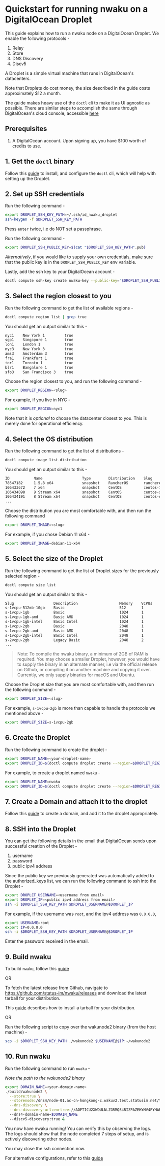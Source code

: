 # Quickstart for running nwaku on a DigitalOcean Droplet

This guide explains how to run a nwaku node on a 
DigitalOcean Droplet. We enable the following protocols -

1. Relay
2. Store
3. DNS Discovery
4. Discv5

A Droplet is a simple virtual machine that runs in DigitalOcean's datacenters.

Note that Droplets do cost money, the size described in the guide costs approximately $12 a month. 

The guide makes heavy use of the `doctl` cli to make it as UI agnostic as possible. 
There are similar steps to accomplish the same through DigitalOcean's cloud console, accessible [here](https://cloud.digitalocean.com/)

## Prerequisites

1. A DigitalOcean account. Upon signing up, you have $100 worth of credits to use.



## 1. Get the `doctl` binary

Follow this [guide](https://docs.digitalocean.com/reference/doctl/how-to/install/) to install,
and configure the `doctl` cli, which will help with setting up the Droplet.

## 2. Set up SSH credentials

Run the following command -
```bash
export DROPLET_SSH_KEY_PATH=~/.ssh/id_nwaku_droplet
ssh-keygen -f $DROPLET_SSH_KEY_PATH
```

Press `enter` twice, i.e do NOT set a passphrase.

Run the following command -
```bash
export DROPLET_SSH_PUBLIC_KEY=$(cat "$DROPLET_SSH_KEY_PATH".pub)
```

*Alternatively*, if you would like to supply your own credentials, make sure that the public key is in the `DROPLET_SSH_PUBLIC_KEY` env variable.


Lastly, add the ssh key to your DigitalOcean account -
```bash
doctl compute ssh-key create nwaku-key --public-key="$DROPLET_SSH_PUBLIC_KEY"
```

## 3. Select the region closest to you

Run the following command to get the list of available
regions -

```bash
doctl compute region list | grep true
```

You should get an output similar to this -

```bash
nyc1    New York 1         true
sgp1    Singapore 1        true
lon1    London 1           true
nyc3    New York 3         true
ams3    Amsterdam 3        true
fra1    Frankfurt 1        true
tor1    Toronto 1          true
blr1    Bangalore 1        true
sfo3    San Francisco 3    true
```
Choose the region closest to you, and run the following command -

```bash
export DROPLET_REGION=<slug>
```

For example, if you live in NYC -
```bash
export DROPLET_REGION=nyc1
```

Note that it is *optional* to choose the datacenter closest to you. This is merely done for operational efficiency.

## 4. Select the OS distribution

Run the following command to get the list of distributions -

```bash
doctl compute image list-distribution
```

You should get an output similar to this -

```bash
ID           Name                  Type        Distribution    Slug                   Public    Min Disk
78547182     1.5.8 x64             snapshot    RancherOS       rancheros              true      15
106433672    7 x64                 snapshot    CentOS          centos-7-x64           true      9
106434098    9 Stream x64          snapshot    CentOS          centos-stream-9-x64    true      10
106434191    8 Stream x64          snapshot    CentOS          centos-stream-8-x64    true      10
...
```

Choose the distribution you are most comfortable with, and then run the following command

```bash
export DROPLET_IMAGE=<slug>
```

For example, if you chose Debian 11 x64 -

```bash
export DROPLET_IMAGE=debian-11-x64
```

## 5. Select the size of the Droplet

Run the following command to get the list of Droplet sizes for the previously selected region -

```bash
doctl compute size list
```

You should get an output similar to this -
```bash
Slug                  Description                   Memory    VCPUs    Disk    Price Monthly    Price Hourly
s-1vcpu-512mb-10gb    Basic                         512       1        10      4.00             0.005950
s-1vcpu-1gb           Basic                         1024      1        25      6.00             0.008930
s-1vcpu-1gb-amd       Basic AMD                     1024      1        25      7.00             0.010420
s-1vcpu-1gb-intel     Basic Intel                   1024      1        25      7.00             0.010420
s-1vcpu-2gb           Basic                         2048      1        50      12.00            0.017860
s-1vcpu-2gb-amd       Basic AMD                     2048      1        50      14.00            0.020830
s-1vcpu-2gb-intel     Basic Intel                   2048      1        50      14.00            0.020830
s-2vcpu-2gb           Legacy Basic                  2048      2        60      18.00            0.026790
...
```

> Note: To compile the nwaku binary, a minimum of 2GB of RAM is required. You may choose a smaller Droplet, however, you would have to supply the binary in an alternate manner, i.e via the official release on Github, or compiling it on another machine and copying it over. Currently, we only supply binaries for macOS and Ubuntu.

Choose the Droplet size that you are most comfortable with, and then run the following command -

```bash
export DROPLET_SIZE=<slug>
```

For example, `s-1vcpu-2gb` is more than capable to handle the protocols we mentioned above -

```bash
export DROPLET_SIZE=s-1vcpu-2gb
```

## 6. Create the Droplet

Run the following command to create the droplet -

```bash
export DROPLET_NAME=<your-droplet-name>
export DROPLET_ID=$(doctl compute droplet create --region=$DROPLET_REGION --image=$DROPLET_IMAGE --size=$DROPLET_SIZE --enable-monitoring --format=ID --wait $DROPLET_NAME | sed -n '2 p')
```

For example, to create a droplet named `nwaku` -

```bash
export DROPLET_NAME=nwaku
export DROPLET_ID=$(doctl compute droplet create --region=$DROPLET_REGION --image=$DROPLET_IMAGE --size=$DROPLET_SIZE --enable-monitoring --format=ID --wait $DROPLET_NAME | sed -n '2 p')
```

## 7. Create a Domain and attach it to the droplet

Follow this [guide](https://docs.digitalocean.com/products/networking/dns/how-to/add-domains/) to create a domain, and add it to the droplet appropriately.

## 8. SSH into the Droplet

You can get the following details in the email that DigitalOcean sends upon successful creation of the Droplet -

1. username
2. password
3. public ipv4 address

Since the public key we previously generated was automatically added to the authorized_keys list, we can run the following command to ssh into the Droplet -

```bash
export DROPLET_USERNAME=<username from email>
export DROPLET_IP=<public ipv4 address from email>
ssh -i $DROPLET_SSH_KEY_PATH $DROPLET_USERNAME@$DROPLET_IP
```

For example, if the username was `root`, and the ipv4 address was `0.0.0.0`,

```bash
export USERNAME=root
export IP=0.0.0.0
ssh -i $DROPLET_SSH_KEY_PATH $DROPLET_USERNAME@$DROPLET_IP
```

Enter the password received in the email.

## 9. Build nwaku

To build `nwaku`, follow this [guide](./how-to/build.md)

OR

To fetch the latest release from Github, navigate to https://github.com/status-im/nwaku/releases and download the latest tarball for your distribution.

This [guide](https://www.itprotoday.com/development-techniques-and-management/how-install-targz-file-ubuntu-linux) describes how to install a tarball for your distribution.

OR

Run the following script to copy over the wakunode2 binary (from the host machine) -

```bash
scp -i $DROPLET_SSH_KEY_PATH ./wakunode2 $USERNAME@$IP:~/wakunode2
```

## 10. Run nwaku

Run the following command to run `nwaku` -

*Note the path to the wakunode2 binary*

```bash
export DOMAIN_NAME=<your-domain-name>
./build/wakunode2 \
  --store:true \
  --storenode:/dns4/node-01.ac-cn-hongkong-c.wakuv2.test.statusim.net/tcp/30303/p2p/16Uiu2HAkvWiyFsgRhuJEb9JfjYxEkoHLgnUQmr1N5mKWnYjxYRVm \
  --dns-discovery \
  --dns-discovery-url:enrtree://AOFTICU2XWDULNLZGRMQS4RIZPAZEHYMV4FYHAPW563HNRAOERP7C@test.waku.nodes.status.im
  --dns4-domain-name=$DOMAIN_NAME
  --discv5-discovery:true &
```

You now have nwaku running! You can verify this by observing the logs. The logs should show that the node completed 7 steps of setup, and is actively discovering other nodes.

You may close the ssh connection now.

For alternative configurations, refer to this [guide](./how-to/configure.md)


